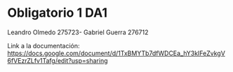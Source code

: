# Obligatorio 1 DA1
Leandro Olmedo 275723- Gabriel Guerra 276712

Link a la documentación:
https://docs.google.com/document/d/1TxBMYTb7dfWDCEa_hY3kIFeZvkgV6fVEzrZLfv1Tafg/edit?usp=sharing
